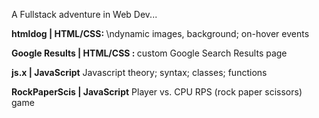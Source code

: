 A Fullstack adventure in Web Dev... 


<strong>htmldog | HTML/CSS: </strong>\ndynamic images, background; on-hover events



<strong>Google Results | HTML/CSS : </strong>
custom Google Search Results page



<strong>js.x | JavaScript</strong>
Javascript theory; syntax; classes; functions



<strong>RockPaperScis | JavaScript</strong>
Player vs. CPU RPS (rock paper scissors) game 

